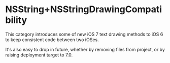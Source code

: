 NSString+NSStringDrawingCompatibility
=====================================

This category introduces some of new iOS 7 text drawing methods to iOS 6 to keep consistent code between two iOSes.

It's also easy to drop in future, whether by removing files from project, or by raising deployment target to 7.0.
